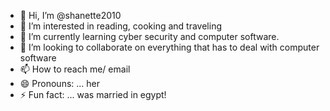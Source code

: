 - 👋 Hi, I’m @shanette2010
- 👀 I’m interested in reading, cooking and traveling
- 🌱 I’m currently learning cyber security and computer software.
- 💞️ I’m looking to collaborate on everything that has to deal with computer software
- 📫 How to reach me/ email
- 😄 Pronouns: ... her
- ⚡ Fun fact: ... was married in egypt!

<!---
shanette2010/shanette2010 is a ✨ special ✨ repository because its `README.md` (this file) appears on your GitHub profile.
You can click the Preview link to take a look at your changes.
--->
